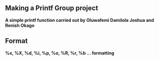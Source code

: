 ## Making a Printf Group project

**A simple printf function carried out by Oluwafemi Damilola Joshua and Renish Okago**

## Format

****%x, %X, %d, %i, %p, %o, %R, %r, %b ... formatting****
